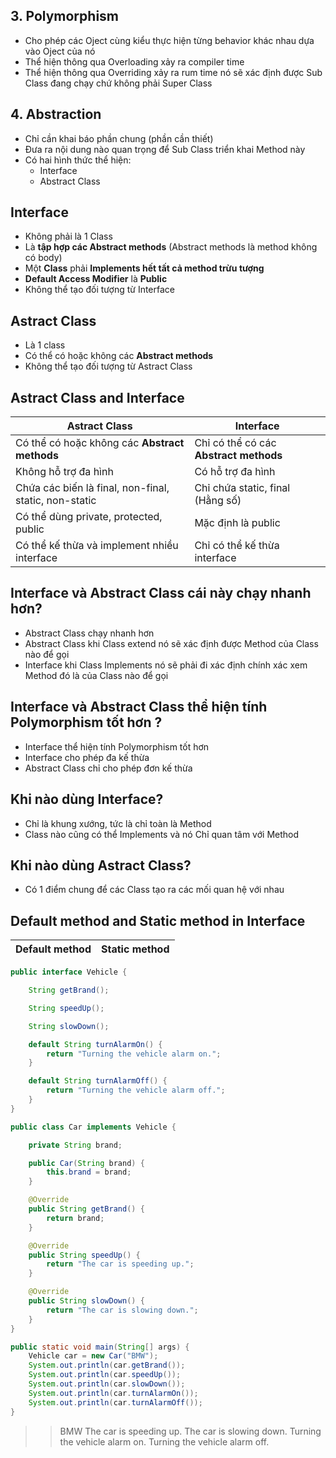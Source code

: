 ## 3. Polymorphism

- Cho phép các Oject cùng kiểu thực hiện từng behavior khác nhau dựa vào Oject của nó
- Thể hiện thông qua Overloading xảy ra compiler time
- Thể hiện thông qua Overriding xảy ra rum time nó sẽ xác định được Sub Class đang chạy chứ không phải Super Class

## 4. Abstraction

- Chỉ cần khai báo phần chung (phần cần thiết)
- Đưa ra nội dung nào quan trọng để Sub Class triển khai Method này
- Có hai hình thức thể hiện:
  - Interface
  - Abstract Class

## Interface

- Không phải là 1 Class
- Là **tập hợp các Abstract methods** (Abstract methods là method không có body)
- Một **Class** phải **Implements hết tất cả method trừu tượng**
- **Default Access Modifier** là **Public**
- Không thể tạo đối tượng từ Interface

## Astract Class

- Là 1 class
- Có thể có hoặc không các **Abstract methods**
- Không thể tạo đối tượng từ Astract Class

## Astract Class and Interface

| Astract Class                                         | Interface                              |
| ----------------------------------------------------- | -------------------------------------- |
| Có thể có hoặc không các **Abstract methods**         | Chỉ có thể có các **Abstract methods** |
| Không hỗ trợ đa hình                                  | Có hỗ trợ đa hình                      |
| Chứa các biến là final, non-final, static, non-static | Chỉ chứa static, final (Hằng số)       |
| Có thể dùng private, protected, public                | Mặc định là public                     |
| Có thể kế thừa và implement nhiều interface           | Chỉ có thể kế thừa interface           |

## Interface và Abstract Class cái này chạy nhanh hơn?

- Abstract Class chạy nhanh hơn
- Abstract Class khi Class extend nó sẽ xác định được Method của Class nào để gọi
- Interface khi Class Implements nó sẽ phải đi xác định chính xác xem Method đó là của Class nào để gọi

## Interface và Abstract Class thể hiện tính Polymorphism tốt hơn ?

- Interface thể hiện tính Polymorphism tốt hơn
- Interface cho phép đa kế thừa
- Abstract Class chỉ cho phép đơn kế thừa

## Khi nào dùng Interface?

- Chỉ là khung xướng, tức là chỉ toàn là Method
- Class nào cũng có thể Implements và nó Chỉ quan tâm với Method

## Khi nào dùng Astract Class?

- Có 1 điểm chung để các Class tạo ra các mối quan hệ với nhau

## Default method and Static method in Interface

| Default method | Static method |
| -------------- | ------------- |

```java
public interface Vehicle {

    String getBrand();

    String speedUp();

    String slowDown();

    default String turnAlarmOn() {
        return "Turning the vehicle alarm on.";
    }

    default String turnAlarmOff() {
        return "Turning the vehicle alarm off.";
    }
}
```

```java
public class Car implements Vehicle {

    private String brand;

    public Car(String brand) {
        this.brand = brand;
    }

    @Override
    public String getBrand() {
        return brand;
    }

    @Override
    public String speedUp() {
        return "The car is speeding up.";
    }

    @Override
    public String slowDown() {
        return "The car is slowing down.";
    }
}
```

```java
public static void main(String[] args) {
    Vehicle car = new Car("BMW");
    System.out.println(car.getBrand());
    System.out.println(car.speedUp());
    System.out.println(car.slowDown());
    System.out.println(car.turnAlarmOn());
    System.out.println(car.turnAlarmOff());
}
```

> > BMW
> > The car is speeding up.
> > The car is slowing down.
> > Turning the vehicle alarm on.
> > Turning the vehicle alarm off.
